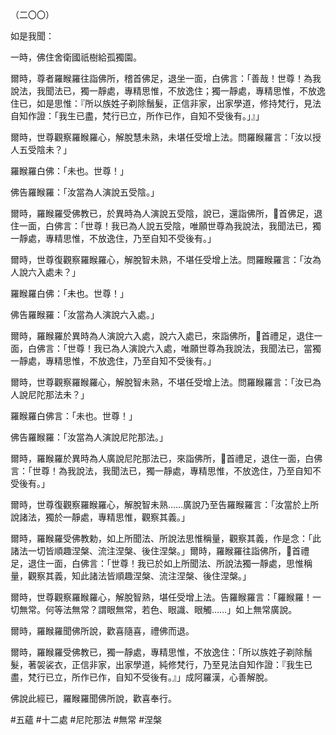 （二〇〇）

如是我聞：

一時，佛住舍衛國祇樹給孤獨園。

爾時，尊者羅睺羅往詣佛所，稽首佛足，退坐一面，白佛言：「善哉！世尊！為我說法，我聞法已，獨一靜處，專精思惟，不放逸住；獨一靜處，專精思惟，不放逸住已，如是思惟：『所以族姓子剃除鬚髮，正信非家，出家學道，修持梵行，見法自知作證：「我生已盡，梵行已立，所作已作，自知不受後有。」』」

爾時，世尊觀察羅睺羅心，解脫慧未熟，未堪任受增上法。問羅睺羅言：「汝以授人五受陰未？」

羅睺羅白佛：「未也。世尊！」

佛告羅睺羅：「汝當為人演說五受陰。」

爾時，羅睺羅受佛教已，於異時為人演說五受陰，說已，還詣佛所，𥡳首佛足，退住一面，白佛言：「世尊！我已為人說五受陰，唯願世尊為我說法，我聞法已，獨一靜處，專精思惟，不放逸住，乃至自知不受後有。」

爾時，世尊復觀察羅睺羅心，解脫智未熟，不堪任受增上法。問羅睺羅言：「汝為人說六入處未？」

羅睺羅白佛：「未也。世尊！」

佛告羅睺羅：「汝當為人演說六入處。」

爾時，羅睺羅於異時為人演說六入處，說六入處已，來詣佛所，𥡳首禮足，退住一面，白佛言：「世尊！我已為人演說六入處，唯願世尊為我說法，我聞法已，當獨一靜處，專精思惟，不放逸住，乃至自知不受後有。」

爾時，世尊觀察羅睺羅心，解脫智未熟，不堪任受增上法。問羅睺羅言：「汝已為人說尼陀那法未？」

羅睺羅白佛言：「未也。世尊！」

佛告羅睺羅：「汝當為人演說尼陀那法。」

爾時，羅睺羅於異時為人廣說尼陀那法已，來詣佛所，𥡳首禮足，退住一面，白佛言：「世尊！為我說法，我聞法已，獨一靜處，專精思惟，不放逸住，乃至自知不受後有。」

爾時，世尊復觀察羅睺羅心，解脫智未熟……廣說乃至告羅睺羅言：「汝當於上所說諸法，獨於一靜處，專精思惟，觀察其義。」

爾時，羅睺羅受佛教勅，如上所聞法、所說法思惟稱量，觀察其義，作是念：「此諸法一切皆順趣涅槃、流注涅槃、後住涅槃。」爾時，羅睺羅往詣佛所，𥡳首禮足，退住一面，白佛言：「世尊！我已於如上所聞法、所說法獨一靜處，思惟稱量，觀察其義，知此諸法皆順趣涅槃、流注涅槃、後住涅槃。」

爾時，世尊觀察羅睺羅心，解脫智熟，堪任受增上法。告羅睺羅言：「羅睺羅！一切無常。何等法無常？謂眼無常，若色、眼識、眼觸……」如上無常廣說。

爾時，羅睺羅聞佛所說，歡喜隨喜，禮佛而退。

爾時，羅睺羅受佛教已，獨一靜處，專精思惟，不放逸住：「所以族姓子剃除鬚髮，著袈裟衣，正信非家，出家學道，純修梵行，乃至見法自知作證：『我生已盡，梵行已立，所作已作，自知不受後有。』」成阿羅漢，心善解脫。

佛說此經已，羅睺羅聞佛所說，歡喜奉行。




#五蘊
#十二處
#尼陀那法
#無常
#涅槃
